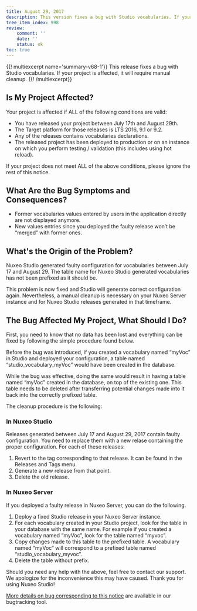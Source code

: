 ```yaml
---
title: August 29, 2017
description: This version fixes a bug with Studio vocabularies. If your project is affected, it will require manual cleanup.
tree_item_index: 998
review:
    comment: ''
    date: ''
    status: ok
toc: true
---
```


{{! multiexcerpt name='summary-v68-1'}}
This release fixes a bug with Studio vocabularies. If your project is affected, it will require manual cleanup.
{{! /multiexcerpt}}

## Is My Project Affected?

Your project is affected if ALL of the following conditions are valid:
- You have released your project between July 17th and August 29th.
- The Target platform for those releases is LTS 2016, 9.1 or 9.2.
- Any of the releases contains vocabularies declarations.
- The released project has been deployed to production or on an instance on which you perform testing / validation (this includes using hot reload).

If your project does not meet ALL of the above conditions, please ignore the rest of this notice.

## What Are the Bug Symptoms and Consequences?
- Former vocabularies values entered by users in the application directly are not displayed anymore.
- New values entries since you deployed the faulty release won’t be “merged” with former ones.

## What's the Origin of the Problem?
Nuxeo Studio generated faulty configuration for vocabularies between July 17 and August 29. The table name for Nuxeo Studio generated vocabularies has not been prefixed as it should be.

This problem is now fixed and Studio will generate correct configuration again. Nevertheless, a manual cleanup is necessary on your Nuxeo Server instance and for Nuxeo Studio releases generated in that timeframe.

## The Bug Affected My Project, What Should I Do?
First, you need to know that no data has been lost and everything can be fixed by following the simple procedure found below.

Before the bug was introduced, if you created a vocabulary named “myVoc” in Studio and deployed your configuration, a table named “studio_vocabulary_myVoc” would have been created in the database.

While the bug was effective, doing the same would result in having a table named “myVoc”  created in the database, on top of the existing one. This table needs to be deleted after transferring potential changes made into it back into the correctly prefixed table.

The cleanup procedure is the following:

### In Nuxeo Studio
Releases generated between July 17 and August 29, 2017 contain faulty configuration. You need to replace them with a new relase containing the proper configuration. For each of these releases:
1. Revert to the tag corresponding to that release. It can be found in the Releases and Tags menu.
1. Generate a new release from that point.
1. Delete the old release.

### In Nuxeo Server
If you deployed a faulty release in Nuxeo Server, you can do the following.

1. Deploy a fixed Studio release in your Nuxeo Server instance.
1. For each vocabulary created in your Studio project, look for the table in your database with the same name. For example if you created a vocabulary named “myVoc”, look for the table named “myvoc”.
1. Copy changes made to this table to the prefixed table. A vocabulary named “myVoc” will correspond to a prefixed table named “studio_vocabulary_myvoc”.
1. Delete the table without prefix.

Should you need any help with the above, feel free to contact our support. We apologize for the inconvenience this may have caused. Thank you for using Nuxeo Studio!


[More details on bug corresponding to this notice](https://jira.nuxeo.com/browse/NXS-4206) are available in our bugtracking tool.
